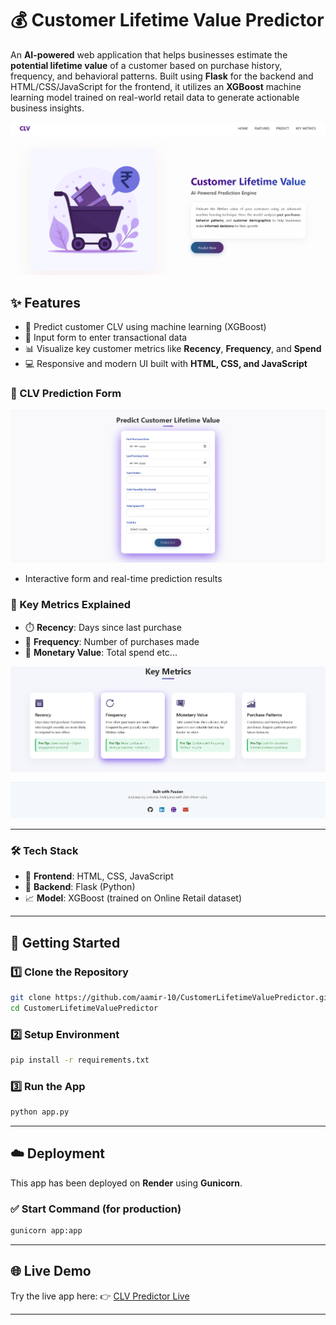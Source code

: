 # 💰 Customer Lifetime Value Predictor

An **AI-powered** web application that helps businesses estimate the **potential lifetime value** of a customer based on purchase history, frequency, and behavioral patterns. Built using **Flask** for the backend and HTML/CSS/JavaScript for the frontend, it utilizes an **XGBoost** machine learning model trained on real-world retail data to generate actionable business insights.

![Homepage](Snapshots/hero.png)

## ✨ Features

- 🤖 Predict customer CLV using machine learning (XGBoost)  
- 🧾 Input form to enter transactional data  
- 📊 Visualize key customer metrics like **Recency**, **Frequency**, and **Spend**  
- 💻 Responsive and modern UI built with **HTML, CSS, and JavaScript**

### 🧠 CLV Prediction Form
![Dashboard](Snapshots/form.png)

-  Interactive form and real-time prediction results

### 📌 Key Metrics Explained

- ⏱️ **Recency**: Days since last purchase  
- 🔁 **Frequency**: Number of purchases made  
- 💸 **Monetary Value**: Total spend etc...

![Metrics](Snapshots/footer.png)

---

### 🛠️ Tech Stack

- 🧩 **Frontend**: HTML, CSS, JavaScript  
- 🐍 **Backend**: Flask (Python)  
- 📈 **Model**: XGBoost (trained on Online Retail dataset)

---

## 🚀 Getting Started

### 1️⃣ Clone the Repository

```bash
git clone https://github.com/aamir-10/CustomerLifetimeValuePredictor.git
cd CustomerLifetimeValuePredictor
```

### 2️⃣ Setup Environment

```bash
pip install -r requirements.txt
```

### 3️⃣ Run the App

```bash
python app.py
```

---

## ☁️ Deployment

This app has been deployed on **Render** using **Gunicorn**.

### ✅ Start Command (for production)

```bash
gunicorn app:app
```

---

## 🌐 Live Demo

Try the live app here: 👉 [CLV Predictor Live](https://clv-predictor.onrender.com/)

---
